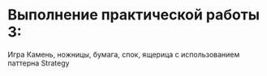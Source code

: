 # Выполнение практической работы 3: 
Игра Камень, ножницы, бумага, спок, ящерица с использованием паттерна Strategy
